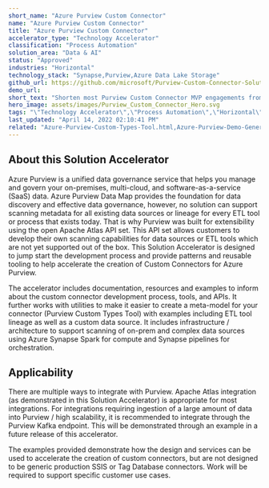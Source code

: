 ```yaml
---
short_name: "Azure Purview Custom Connector"
name: "Azure Purview Custom Connector"
title: "Azure Purview Custom Connector"
accelerator_type: "Technology Accelerator"
classification: "Process Automation"
solution_area: "Data & AI"
status: "Approved"
industries: "Horizontal"
technology_stack: "Synapse,Purview,Azure Data Lake Storage"
github_url: https://github.com/microsoft/Purview-Custom-Connector-Solution-Accelerator
demo_url: 
short_text: "Shorten most Purview Custom Connector MVP engagements from 4-6 weeks to 1-2 weeks."
hero_image: assets/images/Purview_Custom_Connector_Hero.svg
tags: "\"Technology Accelerator\",\"Process Automation\",\"Horizontal\",\"Synapse\",\"Purview\",\"Azure Data Lake Storage\""
last_updated: "April 14, 2022 02:10:41 PM"
related: "Azure-Purview-Custom-Types-Tool.html,Azure-Purview-Demo-Generator.html,Azure-Purview-ML-Lineage.html,Azure-Purview-Workshop.html"
---
```

## About this Solution Accelerator

Azure Purview is a unified data governance service that helps you manage and govern your on-premises, multi-cloud, and software-as-a-service (SaaS) data. Azure Purview Data Map provides the foundation for data discovery and effective data governance, however, no solution can support scanning metadata for all existing data sources or lineage for every ETL tool or process that exists today. That is why Purview was built for extensibility using the open Apache Atlas API set. This API set allows customers to develop their own scanning capabilities for data sources or ETL tools which are not yet supported out of the box. This Solution Accelerator is designed to jump start the development process and provide patterns and reusable tooling to help accelerate the creation of Custom Connectors for Azure Purview.

The accelerator includes documentation, resources and examples to inform about the custom connector development process, tools, and APIs. It further works with utilities to make it easier to create a meta-model for your connector (Purview Custom Types Tool) with examples including ETL tool lineage as well as a custom data source. It includes infrastructure / architecture to support scanning of on-prem and complex data sources using Azure Synapse Spark for compute and Synapse pipelines for orchestration.

## Applicability

There are multiple ways to integrate with Purview. Apache Atlas integration (as demonstrated in this Solution Accelerator) is appropriate for most integrations. For integrations requiring ingestion of a large amount of data into Purview / high scalability, it is recommended to integrate through the Purview Kafka endpoint. This will be demonstrated through an example in a future release of this accelerator.

The examples provided demonstrate how the design and services can be used to accelerate the creation of custom connectors, but are not designed to be generic production SSIS or Tag Database connectors. Work will be required to support specific customer use cases.
